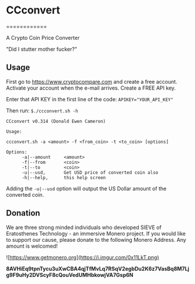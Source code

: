 # CCconvert 
============

A Crypto Coin Price Converter

"Did I stutter mother fucker?"

## Usage

First go to https://www.cryptocompare.com and create a free account. Activate your account when the e-mail arrives. Create a FREE API key. 

Enter that API KEY in the first line of the code: `APIKEY="YOUR_API_KEY"`

Then run: `$./ccconvert.sh -h`

```
CCconvert v0.314 (Donald Ewen Cameron)

Usage: 

ccconvert.sh -a <amount> -f <from_coin> -t <to_coin> [options]

Options:  
      -a|--amount     <amount>
      -f|--from       <coin>
      -t|--to         <coin>
      -u|--usd,       Get USD price of converted coin also
      -h|--help,      this help screen      
```

Adding the `-u|--usd` option will output the US Dollar amount of the converted coin.


## Donation

We are three strong minded individuals who developed SIEVE of Eratosthenes Technology - an immersive Monero project. If you would like to support our cause, please donate to the following Monero Address. Any amount is welcomed!

![https://www.getmonero.org](https://i.imgur.com/0x11LkT.png)

**8AVHiEq9tpnTycu3uXwCBA4qjTfMvLq7RSqV2egbDu2K6z7VasBq8M7Ljg9F9uHy2DVScyF8cQouVedUMHbkowjVA7Gsp6N**

